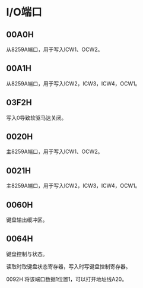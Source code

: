 # I/O端口

## 00A0H
从8259A端口，用于写入ICW1、OCW2。

## 00A1H
从8259A端口，用于写入ICW2，ICW3，ICW4，OCW1。

## 03F2H
写入0导致软驱马达关闭。

## 0020H
主8259A端口，用于写入ICW1、OCW2。

## 0021H
主8259A端口，用于写入ICW2，ICW3，ICW4，OCW1。

## 0060H
键盘输出缓冲区。

## 0064H
键盘控制与状态。

读取时取键盘状态寄存器，写入时写键盘控制寄存器。

0092H
将该端口数据1位置1，可以打开地址线A20。